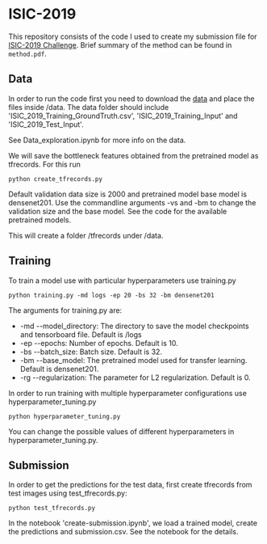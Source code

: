 # ISIC-2019

This repository consists of the code I used to create my submission file for [ISIC-2019 Challenge](https://challenge2019.isic-archive.com/).
Brief summary of the method can be found in `method.pdf`.

## Data

In order to run the code first you need to download the [data](https://challenge2019.isic-archive.com/) and place the files inside /data.
The data folder should include 'ISIC_2019_Training_GroundTruth.csv', 'ISIC_2019_Training_Input' and 'ISIC_2019_Test_Input'.

See Data_exploration.ipynb for more info on the data.

We will save the bottleneck features obtained from the pretrained model as tfrecords. For this run

`python create_tfrecords.py`

Default validation data size is 2000 and pretrained model base model is densenet201.
Use the commandline arguments -vs and -bm to change the validation size and the base model.
See the code for the available pretrained models.

This will create a folder /tfrecords under /data.

## Training

To train a model use with particular hyperparameters use training.py

`python training.py -md logs -ep 20 -bs 32 -bm densenet201`

The arguments for training.py are:

 - -md --model_directory: The directory to save the model checkpoints and tensorboard file. Default is /logs
 - -ep --epochs: Number of epochs. Default is 10.
 - -bs --batch_size: Batch size. Default is 32.
 - -bm --base_model: The pretrained model used for transfer learning. Default is densenet201.
 - -rg --regularization: The parameter for L2 regularization. Default is 0.

In order to run training with multiple hyperparameter configurations use hyperparameter_tuning.py

`python hyperparameter_tuning.py`

You can change the possible values of different hyperparameters in hyperparameter_tuning.py.

## Submission

In order to get the predictions for the test data, first create tfrecords from test images using test_tfrecords.py:

`python test_tfrecords.py`

In the notebook 'create-submission.ipynb', we load a trained model, create the predictions and submission.csv.
See the notebook for the details.
